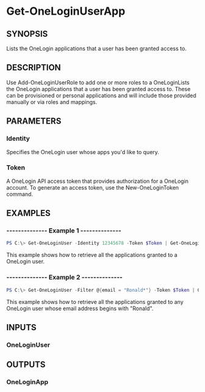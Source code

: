 # Get-OneLoginUserApp

## SYNOPSIS
Lists the OneLogin applications that a user has been granted access to.

## DESCRIPTION
Use Add-OneLoginUserRole to add one or more roles to a OneLoginLists the OneLogin applications that a user has been granted access to. These can be provisioned or personal applications and will include those provided manually or via roles and mappings.

## PARAMETERS
### Identity
Specifies the OneLogin user whose apps you'd like to query.

### Token
A OneLogin API access token that provides authorization for a OneLogin account. To generate an access token, use the New-OneLoginToken command.

## EXAMPLES
### --------------  Example 1  --------------

```powershell
PS C:\> Get-OneLoginUser -Identity 12345678 -Token $Token | Get-OneLoginUserApp -Token $Token
```
This example shows how to retrieve all the applications granted to a OneLogin user.

### --------------  Example 2  --------------

```powershell
PS C:\> Get-OneLoginUser -Filter @{email = "Ronald*"} -Token $Token | Get-OneLoginUserApp -Token $Token
```
This example shows how to retrieve all the applications granted to any OneLogin user whose email address begins with "Ronald". 

## INPUTS
### OneLoginUser

## OUTPUTS
### OneLoginApp
